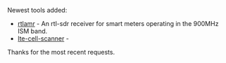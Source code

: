 Newest tools added: 

* [rtlamr](https://github.com/bemasher/rtlamr) - An rtl-sdr receiver for smart meters operating in the 900MHz ISM band.
* [lte-cell-scanner]() - 

Thanks for the most recent requests.
